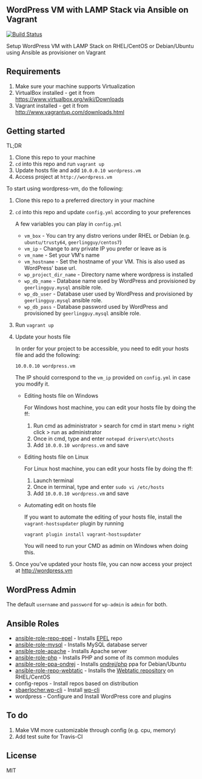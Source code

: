 ## WordPress VM with LAMP Stack via Ansible on Vagrant

[![Build Status](https://travis-ci.org/iambryancs/wordpress-vm.svg?branch=master)](https://travis-ci.org/iambryancs/wordpress-vm)

Setup WordPress VM with LAMP Stack on RHEL/CentOS or Debian/Ubuntu using Ansible as provisioner on Vagrant

## Requirements
1. Make sure your machine supports Virtualization
2. VirtualBox installed - get it from https://www.virtualbox.org/wiki/Downloads
3. Vagrant installed - get it from http://www.vagrantup.com/downloads.html


## Getting started
TL;DR
1. Clone this repo to your machine
2. `cd` into this repo and run `vagrant up`
3. Update hosts file and add `10.0.0.10 wordpress.vm`
4. Access project at `http://wordpress.vm`

To start using wordpress-vm, do the following:
1. Clone this repo to a preferred directory in your machine
2. `cd` into this repo and update `config.yml` according to your preferences

   A few variables you can play in `config.yml`
   - `vm_box` - You can try any distro verions under RHEL or Debian (e.g. `ubuntu/trusty64`, `geerlingguy/centos7`)
   - `vm_ip` - Change to any private IP you prefer or leave as is
   - `vm_name` - Set your VM's name
   - `vm_hostname` - Set the hostname of your VM. This is also used as WordPress' base url.
   - `wp_project_dir_name` - Directory name where wordpress is installed
   - `wp_db_name` - Database name used by WordPress and provisioned by `geerlingguy.mysql` ansible role.
   - `wp_db_user` - Database user used by WordPress and provisioned by `geerlingguy.mysql` ansible role.
   - `wp_db_pass` - Database password used by WordPress and provisioned by `geerlingguy.mysql` ansible role.
3. Run `vagrant up`
4. Update your hosts file

   In order for your project to be accessible, you need to edit your hosts file and add the following:
   ```
   10.0.0.10 wordpress.vm
   ```
   The IP should correspond to the `vm_ip` provided on `config.yml` in case you modify it.

   - Editing hosts file on Windows
   
     For Windows host machine, you can edit your hosts file by doing the ff:
     1. Run cmd as administrator > search for cmd in start menu > right click > run as administrator
     2. Once in cmd, type and enter `notepad drivers\etc\hosts`
     3. Add `10.0.0.10 wordpress.vm` and save

   - Editing hosts file on Linux
   
     For Linux host machine, you can edit your hosts file by doing the ff:
     1. Launch terminal
     2. Once in terminal, type and enter `sudo vi /etc/hosts`
     3. Add `10.0.0.10 wordpress.vm` and save

   - Automating edit on hosts file
   
     If you want to automate the editing of your hosts file, install the `vagrant-hostsupdater` plugin by running
     ```
     vagrant plugin install vagrant-hostsupdater
     ```
     You will need to run your CMD as admin on Windows when doing this.
     
5. Once you've updated your hosts file, you can now access your project at http://wordpress.vm

## WordPress Admin
The default `username` and `password` for `wp-admin` is `admin` for both.

## Ansible Roles
* [ansible-role-repo-epel](https://github.com/geerlingguy/ansible-role-repo-epel) - Installs [EPEL](https://fedoraproject.org/wiki/EPEL) repo
* [ansible-role-mysql](https://github.com/geerlingguy/ansible-role-mysql) - Installs MySQL database server
* [ansible-role-apache](https://github.com/geerlingguy/ansible-role-apache) - Installs Apache server
* [ansible-role-php](https://github.com/geerlingguy/ansible-role-php) - Installs PHP and some of its common modules
* [ansible-role-ppa-ondrej](https://github.com/iambryancs/ansible-role-ppa-ondrej) - Installs [ondrej/php](https://launchpad.net/~ondrej/+archive/ubuntu/php) ppa for Debian/Ubuntu
* [ansible-role-repo-webtatic](https://github.com/iambryancs/ansible-role-repo-webtatic) - Installs the [Webtatic repository](https://webtatic.com/) on RHEL/CentOS
* config-repos - Install repos based on distribution
* [sbaerlocher.wp-cli](https://github.com/sbaerlocher/ansible.wp-cli) - Install [wp-cli](http://wp-cli.org/)
* wordpress - Configure and Install WordPress core and plugins

## To do
1. Make VM more customizable through config (e.g. cpu, memory)
2. Add test suite for Travis-CI

## License
MIT
